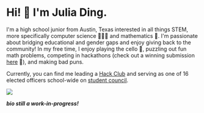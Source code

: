 # Hi! 👋 I'm Julia Ding.
I'm a high school junior from Austin, Texas interested in all things STEM, more specifically computer science 👩🏻‍💻 and mathematics 📐. I'm passionate about bridging educational and gender gaps and enjoy giving back to the community! In my free time, I enjoy playing the cello 🎻, puzzling out fun math problems, competing in hackathons (check out a winning submission [here](https://github.com/julialding/oratio) :eyes:), and making bad puns.

Currently, you can find me leading a [Hack Club](https://hackclub.com) and serving as one of 16 elected officers school-wide on [student council](http://lasastuco.org/).

![](https://komarev.com/ghpvc/?username=julialding&style=flat&color=99E5B5)

***bio still a work-in-progress!***
<!--
## Skills
* Java
* C++
* Python
* HTML/CSS/JS/PHP


Here are some ideas to get you started:

- 🔭 I’m currently working on ...
- 🌱 I’m currently learning ...
- 👯 I’m looking to collaborate on ...
- 🤔 I’m looking for help with ...
- 💬 Ask me about ...
- 📫 How to reach me: ...
- 😄 Pronouns: ...
- ⚡ Fun fact: ...
-->
